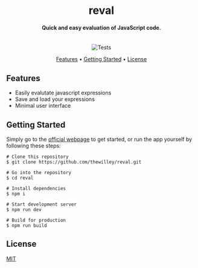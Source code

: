 <h1 align="center">
  reval
  <br>
</h1>

<h4 align="center">Quick and easy evaluation of JavaScript code.
<br>
<br>

</h4>

<p align="center">
  <img src="https://github.com/TheWilley/reval/actions/workflows/main.yml/badge.svg" alt="Tests">
</p>

<p align="center">
  <a href="#features">Features</a> •
  <a href="#getting-started">Getting Started</a> •
  <a href="#license">License</a>
</p>

## Features

- Easily evalutate javascript expressions
- Save and load your expressions
- Minimal user interface

## Getting Started

Simply go to the [official webpage](link) to get started, or run the app yourself by following these steps:

```
# Clone this repository
$ git clone https://github.com/thewilley/reval.git

# Go into the repository
$ cd reval

# Install dependencies
$ npm i

# Start development server
$ npm run dev

# Build for production
$ npm run build
```

## License

[MIT](./LICENSE)
